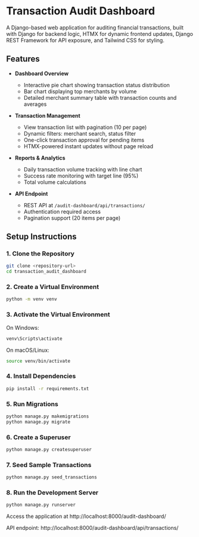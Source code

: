 # Transaction Audit Dashboard

A Django-based web application for auditing financial transactions, built with Django for backend logic, HTMX for dynamic frontend updates, Django REST Framework for API exposure, and Tailwind CSS for styling.

## Features

- **Dashboard Overview**

  - Interactive pie chart showing transaction status distribution
  - Bar chart displaying top merchants by volume
  - Detailed merchant summary table with transaction counts and averages

- **Transaction Management**

  - View transaction list with pagination (10 per page)
  - Dynamic filters: merchant search, status filter
  - One-click transaction approval for pending items
  - HTMX-powered instant updates without page reload

- **Reports & Analytics**

  - Daily transaction volume tracking with line chart
  - Success rate monitoring with target line (95%)
  - Total volume calculations

- **API Endpoint**
  - REST API at `/audit-dashboard/api/transactions/`
  - Authentication required access
  - Pagination support (20 items per page)

## Setup Instructions

### 1. Clone the Repository

```bash
git clone <repository-url>
cd transaction_audit_dashboard
```

### 2. Create a Virtual Environment

```bash
python -m venv venv
```

### 3. Activate the Virtual Environment

On Windows:

```bash
venv\Scripts\activate
```

On macOS/Linux:

```bash
source venv/bin/activate
```

### 4. Install Dependencies

```bash
pip install -r requirements.txt
```

### 5. Run Migrations

```bash
python manage.py makemigrations
python manage.py migrate
```

### 6. Create a Superuser

```bash
python manage.py createsuperuser
```

### 7. Seed Sample Transactions

```bash
python manage.py seed_transactions
```

### 8. Run the Development Server

```bash
python manage.py runserver
```

Access the application at http://localhost:8000/audit-dashboard/

API endpoint: http://localhost:8000/audit-dashboard/api/transactions/
